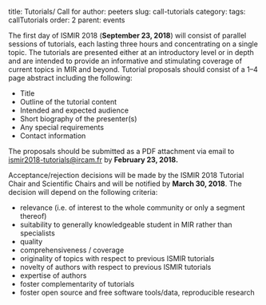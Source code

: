title: Tutorials/ Call for
author: peeters
slug: call-tutorials
category:
tags: callTutorials
order: 2
parent: events

The first day of ISMIR 2018 (**September 23, 2018**) will consist of parallel sessions of tutorials, each lasting three hours and concentrating on a single topic.
The tutorials are presented either at an introductory level or in depth and are intended to provide an informative and stimulating coverage of current topics in MIR and beyond.
Tutorial proposals should consist of a 1–4 page abstract including the following:

- Title
- Outline of the tutorial content
- Intended and expected audience
- Short biography of the presenter(s)
- Any special requirements
- Contact information

The proposals should be submitted as a PDF attachment via email to [ismir2018-tutorials@ircam.fr](mailto:ismir2018-tutorials@ircam.fr) by **February 23, 2018.**

Acceptance/rejection decisions will be made by the ISMIR 2018 Tutorial Chair and Scientific Chairs and will be notified by **March 30, 2018**.
The decision will depend on the following criteria:

- relevance (i.e. of interest to the whole community or only a segment thereof)
- suitability to generally knowledgeable student in MIR rather than specialists
- quality
- comprehensiveness / coverage
- originality of topics with respect to previous ISMIR tutorials
- novelty of authors with respect to previous ISMIR tutorials
- expertise of authors
- foster complementarity of tutorials
- foster open source and free software tools/data, reproducible research
